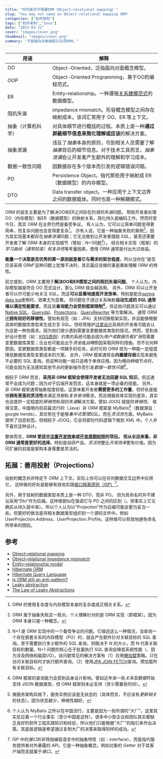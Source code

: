 ```yaml
---
title: "你可能并不需要ORM（Object–relational mapping）"
slug: "You may not need an Object-relational mapping ORM"
categories: ["软件架构"]
tags: ["软件架构","Java"]
date: "2023-03-12"
cover: "images/cover.png"
thumbnail: "images/cover.png"
summary: "不是面向对象编程又何须ORM。"
---
```


| 用语 <div style="width:8em"> | 解释 |
| ----------- | ----------- |
| OO | Object-Oriented，泛指面向对面概念模型。|
| OOP | Object-Oriented Programming，基于OO的编程范式。|
| ER | Entity–relationship。一种遵循[关系建模范式](https://en.wikipedia.org/wiki/Database_normalization)的数据模型。|
| 阻抗失谐 | impedance mismatch。形容概念模型之间存在映射成本。该词汇常用于 OO、ER 等上下文。|
| 抽象（计算机科学）| 对具体细节进行概括的过程。本质上是一种**通过屏蔽细节信息来简化理解或应该**的解决方案。|
| 抽象泄漏 | 违反了*抽象*本身的原则，令到相关人员需要了解*抽象*背后的细节信息。对于技术工具而言，*抽象泄漏*会让开发者产生额外的理解和学习成本。|
| 数据一致性问题 | 因数据存在多个版本而引发的逻辑错误问题。|
| PO | Persistence Object。指代那些用于映射成 ER（数据模型）的内存模型。| 
| DTO | Data transfer object。一种应用于上下文边界之间的数据载体。同时也是一种解耦模式。|

ORM 的诞生主要是为了解决OO和ER之间存在的*阻抗失谐*问题。
帮助开发者处理 OO（内存模型）和ER（数据模型）的映射关系，简化持久层编码工作。然而时至今日，其实 ORM 在业界仍然是备受争议。
有人认为，它可以让简单问题变得更简单，但复杂问题也会变得更复杂[^1]。
亦有人说，它是一种抽象失败的案例[^2]，因为其实现基本都存在*抽象泄漏*问题；它无法做到让开发者摆脱 SQL，甚至还需要开发者了解 ORM 本身的实现细节（譬如：N+1问题[^3]）。
结合相关实现（框架）的*学习曲线（通常较高）*和*复杂性*等考量因素，使用 ORM 通常是付出大过收益。

**衡量一个决策是否优秀的第一原则就是看它与需求的契合程度**。所以当你在“是否应该采用 ORM”这种问题上犹豫不决时，其实最应该做的事是重新理解 ORM 的特性。

前文提到，ORM 主要用于**解决OO和ER模型之间的阻抗失谐问题**。
个人认为，内存模型越是符合 OO 范式设计，那么 ORM 就会越适用。
另外，ORM 可以让开发者可以尽可能少地关注 SQL。而这**可以显著地提高开发效率**。特别是配合[spring data jpa](https://github.com/spring-projects/spring-data-jpa)使用时，效果尤为显著。
但问题在于透过关系映射**自动生成的 SQL 通常难以满足性能要求**。而且其**查询能力会受到框架限制[^4]**。但这些问题其实可以通过 [Native SQL](https://thorben-janssen.com/jpa-native-queries/)、[Querydsl](http://querydsl.com/)、[Projections](https://docs.spring.io/spring-data/jpa/reference/repositories/projections.html)、[QueryRewriter](https://docs.spring.io/spring-data/jpa/reference/jpa/query-methods.html#jpa.query-methods.query-rewriter) 等方案解决。
通常 ORM 还**拥有较好的移植性**。譬如有规范（如：JPA）支持切换框架实现，并且能够根据具体的数据库类型来生成方言 SQL。但经常维护[过度设计](https://en.wikipedia.org/wiki/Overengineering)系统的开发者可能会认为这是一种伪需求。因为他们很少遇到需要变更数据库类型的情况。然而，受到良好设计思想（如：[KISS原则](https://en.wikipedia.org/wiki/KISS_principle)）约束的系统可能会因为*用户或数据负载扩张*而需要变更数据库类型；企业也可能会出于*资金*或*战略*原因采取同样的措施。但不论何种原因，变更数据库类型都是一项棘手的任务。此时可将 ORM 视为一种能一定程度降低数据库类型变更成本的方案。
此外，ORM 框架通常会**内置缓存层**实现来避免不必要的 SQL 查询。但这种功能一般只适用于单体应用。因为横向伸缩节点时，可能会因为无法感知其他节点的更新操作而引发*数据一致性问题[^5]*。

相较于 ORM 而言，**采用非 ORM 框架会使得开发者无法回避 SQL 知识**。但这通常不会成为问题；因为对于后端开发而言，这本身就是一项必备的技能。
另外，非 ORM 框架通常抽象程度较低。这意味着开发者**需要更多的工作量**，但好处是能够**拥有更高的灵活性**来满足*性能*和*复杂查询*需求。而且根据具体实现的差异，其实也会提供一定程度的*移植性*和*阻抗失谐*解决方案。譬如 JOOQ 就提供*移植性*。
值得注意，中国境内目前最流行的（Java）非 ORM 框架是 MyBatis[^6]（数据源自：google trends）。其优势在于能够*集中式管理SQL*。而在*灵活性*方面，MyBatis 提供了动态标签。但相较于 JOOQ，它会将部份代码逻辑下推到 XML 中。个人并不喜欢这种设计。

整体而言，**ORM 更适合<u>注重开发效率</u>或<u>开发周期较短</u>的项目。
但从长远来看，非 ORM 通常是更好的选择**。特别是自研产品，*灵活性*要比*开发效率*更有价值。因为可扩展的前提是架构本身需要是灵活的。

## 拓展：善用投射（Projections）

投射的概念并非特定于 ORM 上下文。实际上你可以在任何数据交互边界中应用它。
这样做的好处是能够有效地实践[接口隔离原则（ISP）](https://zh.wikipedia.org/wiki/%E6%8E%A5%E5%8F%A3%E9%9A%94%E7%A6%BB%E5%8E%9F%E5%88%99)[^7]。

另外，用于投射的数据类型本质上是一种 DTO，而非 PO。
但为其命名时并不建议采用“Dto”作为后缀。这样做貌似在强调它与 PO 之间的区别（。但事实上它又确实从持久层中来）。所以个人认为以“Projection”作为后缀可能会更为妥当一些。但更好的做法是将相关数据类型组织到一个源码文件中。例如 UserProjection.Address、UserProjection.Profile。这样做可以有效地避免命名所带来的困扰。


## 参考
- [Object–relational mapping](https://en.wikipedia.org/wiki/Object%E2%80%93relational_mapping)
- [Object–relational impedance mismatch](https://en.wikipedia.org/wiki/Object%E2%80%93relational_impedance_mismatch)
- [Entity–relationship model](https://en.wikipedia.org/wiki/Entity%E2%80%93relationship_model)
- [Hibernate ORM](https://hibernate.org/orm/)
- [Hibernate Query Language](https://docs.jboss.org/hibernate/orm/current/querylanguage/html_single/Hibernate_Query_Language.html)
- [Is ORM still an anti-pattern?](https://news.ycombinator.com/item?id=36497613)
- [Leaky abstraction](https://en.wikipedia.org/wiki/Leaky_abstraction)
- [The Law of Leaky Abstractions](https://www.joelonsoftware.com/2002/11/11/the-law-of-leaky-abstractions/)

[^1]: ORM 的使用复杂度与内存模型本身的复杂度成正相关关系。
[^2]: ORM 属于抽象失败这一观点，个人理解针对的是 ORM 实现（即框架）。因为 ORM 本身只是一种概念。
[^3]: N+1 是 ORM 实现中的一个备受争议的问题。它描述这么一种情况，当查询一个存在嵌套关系的内存模型（PO）时，就会产生额外针对关联目标的 SQL 查询。至于需要执行多少额外的 SQL 查询，则取决于 N 的大小，而 N 代表关联目标的数量。N+1 问题的核心在于批量执行 SQL 查询会降低系统性能（，因为涉及网络和磁盘I/O）。该问题常见的解决方案有（1）应用[懒加载](https://jakarta.ee/learn/docs/jakartaee-tutorial/current/persist/persistence-intro/persistence-intro.html#_using_collections_in_entity_fields_and_properties)策略。只在访问关联目标时才执行额外查询。（2）使用[JPA JOIN FETCH](https://jakarta.ee/learn/docs/jakartaee-tutorial/current/persist/persistence-querylanguage/persistence-querylanguage006.html#_joins)查询。预加载所有关联目标。
[^4]: ORM 框架的查询能力会受到自身设计影响。譬如近年来一些*关系型数据*开始支持 JSON 数据类型，但 ORM 框架则未必支持（至少需要些时间）。
[^5]: 微服务架构风格下，服务实例应该是无状态的（具体而言，不应该有*更新相关*的状态）。因为状态越少，伸缩性越好。
[^6]: 个人认为 MyBatis 之所以在中国流行，主要是因为一些所谓的“大厂”。这里其实反应着一个行业事实（至少中国是这样）。很多中小型企业和团队其实都缺乏良好的软件工程实践知识和经验，所以他们只能根据“大厂”的指引来作出决策。其底层逻辑是希望通过复制大厂的决策来取得同样的成功。
[^7]: ISP 中的*接口*并非特指编程语言中的抽象特性（如：interface），而是指代服务提供者对外暴露的 API。它是一种抽象概念。例如对象的 Getter 对于其客户端而言就属于*接口*。